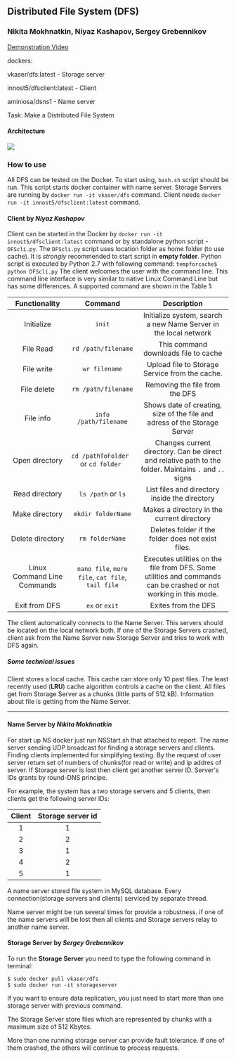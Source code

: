 ## Distributed File System (DFS)
### Nikita Mokhnatkin, Niyaz Kashapov, Sergey Grebennikov

[Demonstration Video](https://youtu.be/oa4sLbRMZF8)

dockers:

vkaser/dfs:latest  - Storage server

innost5/dfsclient:latest - Client

aminiosa/dsns1 - Name server 


Task: Make a Distributed File System

#### Architecture
![](https://i.imgur.com/XXQG0En.png)


### How to use

All DFS can be tested on the Docker. To start using, `bash.sh` script should be run. This script starts docker container with name server. Storage Servers are running by `docker run -it vkaser/dfs` command. Client needs  `docker run -it innost5/dfsclient:latest` command.

#### Client by *Niyaz Kashapov* 

Client can be started in the Docker by  `docker run -it innost5/dfsclient:latest` command or by standalone python script - `DFScli.py`.
The `DFScli.py` script uses location folder as home folder (to use cache). It is *strongly* recommended to start script in **empty folder**.
Python script is executed by Python 2.7 with following command: 
```tempforcache$ python DFScli.py```
The client welcomes the user with the command line. This command line interface is very similar to native Linux Command Line but has some differences. A supported command are shown in the Table 1:



| Functionality |  Command | Description |
| :---: | :----------: |:--------: |
| Initialize |   `init`   | Initialize system, search a new Name Server in the local network |
| File Read  |   `rd /path/filename` | This command downloads file to cache |
| File write |   `wr filename` | Upload file to Storage Service from the cache. |
| File delete|   `rm /path/filename`| Removing the file from the DFS  |
| File info  |   `info /path/filename` | Shows date of creating, size of the file and adress of the Storage Server|
| Open directory |   `cd /pathToFolder   ` or `cd folder ` | Changes current directory. Can be direct and relative path to the folder. Maintains `.` and `..` signs |
| Read directory |  `ls /path` or `ls`  |  List files and directory  inside the directory  |
| Make directory |   `mkdir folderName` | Makes a directory in the current    directory  |
| Delete directory|   `rm folderName`    | Deletes folder if the folder does not exist files.  |
| Linux Command Line Commands |`nano file`, `more file`, `cat file`, `tail file`| Executes utilities on the file from DFS. Some utilities and commands can be crashed or not working in this mode.  |
|Exit from DFS | `ex` or `exit` | Exites from the DFS|

The client automatically connects to the Name Server. This servers should be located on the local network both. If one of the Storage Servers crashed, client ask from the Name Server new Storage Server and tries to work with DFS again.

##### Some technical issues

Client stores a local cache. This cache can store only 10 past files. The least recently used (**LRU**) cache algorithm controls a cache on the client.
All files get from Storage Server as a chunks (little parts of 512 kB).
Information about file is getting from the Name Server. 

---


#### Name Server by *Nikita Mokhnatkin*

For start up NS docker just run NSStart.sh that attached to report.
The name server sending UDP broadcast for finding a storage servers and clients.
Finding clients implemented for simplifying testing.  By the request of user server return set of numbers of chunks(for read or write) and ip addres of server. If Storage server is lost  then client get another server ID. Server's IDs grants by round-DNS principe.  

For example, the system has a two storage servers and 5 clients, then clients get the following server IDs:

| Client | Storage server id |
| :---: | :----------: |
|1|1|
|2|2|
|3|1|
|4|2|
|5|1|

A name server stored file system in MySQL database. Every connection(storage servers and clients) serviced by separate thread. 

Name server might be run several times for provide a robustness.
if one of the name servers will be lost then all clients and Storage servers relay to another name server.
#### Storage Server by *Sergey Grebennikov*
To run the **Storage Server** you need to type the following command in terminal:
```
$ sudo docker pull vkaser/dfs
$ sudo docker run -it storageserver
```
If you want to ensure data replication, you just need to start more than one storage server with previous command.

The Storage Server store files which are represented by chunks with a maximum size of 512 Kbytes.

More than one running storage server can provide fault tolerance. If one of them crashed, the others will continue to process requests.
